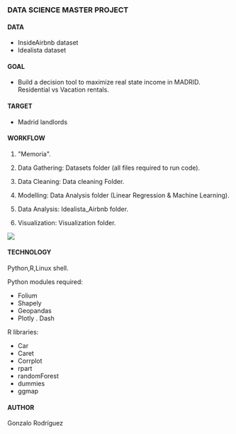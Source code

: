 

### DATA SCIENCE MASTER PROJECT 

#### DATA
- InsideAirbnb dataset
- Idealista dataset

#### GOAL

- Build a decision tool to maximize real state income in MADRID. Residential vs Vacation rentals.

#### TARGET

- Madrid landlords

#### WORKFLOW
1) "Memoria".

2) Data Gathering:  Datasets folder (all files required to run code).

3) Data Cleaning:   Data cleaning Folder.

4) Modelling:       Data Analysis folder (Linear Regression & Machine Learning).

5) Data Analysis:   Idealista_Airbnb folder.

6) Visualization:   Visualization folder.

![](https://github.com/penadorada/TFM/blob/master/VISUALIZATION/Mad_choro.png)

#### TECHNOLOGY

Python,R,Linux shell.

Python modules required:
- Folium 
- Shapely
- Geopandas
- Plotly
. Dash

R libraries:
- Car
- Caret
- Corrplot
- rpart
- randomForest
- dummies
- ggmap

#### AUTHOR
Gonzalo Rodríguez










